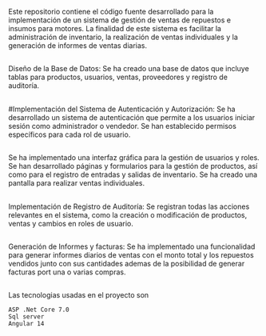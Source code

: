 Este repositorio contiene el código fuente desarrollado para la implementación de un sistema de gestión de ventas de repuestos e insumos para motores. La finalidad de este sistema es facilitar la administración de inventario, la realización de ventas individuales y la generación de informes de ventas diarias.

##
Diseño de la Base de Datos:
Se ha creado una base de datos que incluye tablas para productos, usuarios, ventas, proveedores y registro de auditoría.
##
#Implementación del Sistema de Autenticación y Autorización:
Se ha desarrollado un sistema de autenticación que permite a los usuarios iniciar sesión como administrador o vendedor.
Se han establecido permisos específicos para cada rol de usuario.
##
Se ha implementado una interfaz gráfica para la gestión de usuarios y roles.
Se han desarrollado páginas y formularios para la gestión de productos, así como para el registro de entradas y salidas de inventario.
Se ha creado una pantalla para realizar ventas individuales.
##
Implementación de Registro de Auditoría:
Se registran todas las acciones relevantes en el sistema, como la creación o modificación de productos, ventas y cambios en roles de usuario.
##
Generación de Informes y facturas:
Se ha implementado una funcionalidad para generar informes diarios de ventas con el monto total y los repuestos vendidos junto con sus cantidades ademas de la posibilidad de generar facturas port una o varias compras.
##
Las tecnologias usadas en el proyecto son 
```
ASP .Net Core 7.0
Sql server 
Angular 14
```
